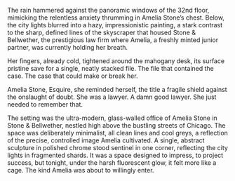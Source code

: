 The rain hammered against the panoramic windows of the 32nd floor, mimicking the relentless anxiety thrumming in Amelia Stone’s chest. Below, the city lights blurred into a hazy, impressionistic painting, a stark contrast to the sharp, defined lines of the skyscraper that housed Stone & Bellwether, the prestigious law firm where Amelia, a freshly minted junior partner, was currently holding her breath.

Her fingers, already cold, tightened around the mahogany desk, its surface pristine save for a single, neatly stacked file. The file that contained the case. The case that could make or break her.

Amelia Stone, Esquire, she reminded herself, the title a fragile shield against the onslaught of doubt. She was a lawyer. A damn good lawyer. She just needed to remember that.

The setting was the ultra-modern, glass-walled office of Amelia Stone in Stone & Bellwether, nestled high above the bustling streets of Chicago. The space was deliberately minimalist, all clean lines and cool greys, a reflection of the precise, controlled image Amelia cultivated. A single, abstract sculpture in polished chrome stood sentinel in one corner, reflecting the city lights in fragmented shards. It was a space designed to impress, to project success, but tonight, under the harsh fluorescent glow, it felt more like a cage. The kind Amelia was about to willingly enter.
